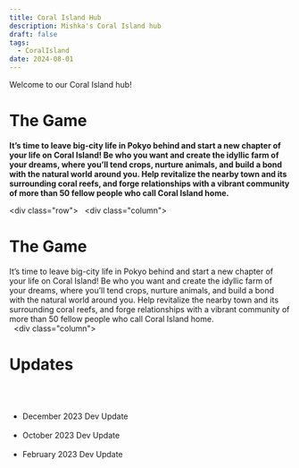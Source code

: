 ```yaml
---
title: Coral Island Hub
description: Mishka's Coral Island hub
draft: false
tags:
  - CoralIsland
date: 2024-08-01
---
```


Welcome to our Coral Island hub!

# The Game
**It’s time to leave big-city life in Pokyo behind and start a new chapter of your life on Coral Island! Be who you want and create the idyllic farm of your dreams, where you’ll tend crops, nurture animals, and build a bond with the natural world around you. Help revitalize the nearby town and its surrounding coral reefs, and forge relationships with a vibrant community of more than 50 fellow people who call Coral Island home.**

<div class="row">
  <div class="column"></div>
  <h1>The Game</h1>
It’s time to leave big-city life in Pokyo behind and start a new chapter of your life on Coral Island! Be who you want and create the idyllic farm of your dreams, where you’ll tend crops, nurture animals, and build a bond with the natural world around you. Help revitalize the nearby town and its surrounding coral reefs, and forge relationships with a vibrant community of more than 50 fellow people who call Coral Island home.
  <div class="column"></div>
  <h1>Updates</h1>
	  <ul>
		  <li>December 2023 Dev Update</li>
		  <li>October 2023 Dev Update</li>
		  <li>February 2023 Dev Update</li>
	</ul>
</div>
